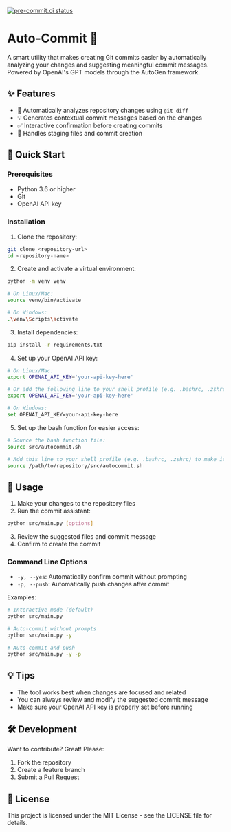 [![pre-commit.ci status](https://results.pre-commit.ci/badge/github/abuzarmahmood/auto-commit/main.svg)](https://results.pre-commit.ci/latest/github/abuzarmahmood/auto-commit/main)

# Auto-Commit 🤖

A smart utility that makes creating Git commits easier by automatically analyzing your changes and suggesting meaningful commit messages. Powered by OpenAI's GPT models through the AutoGen framework.

## ✨ Features

- 📝 Automatically analyzes repository changes using `git diff`
- 💡 Generates contextual commit messages based on the changes
- ✅ Interactive confirmation before creating commits
- 🔄 Handles staging files and commit creation

## 🚀 Quick Start

### Prerequisites

- Python 3.6 or higher
- Git
- OpenAI API key

### Installation

1. Clone the repository:
```bash
git clone <repository-url>
cd <repository-name>
```

2. Create and activate a virtual environment:
```bash
python -m venv venv

# On Linux/Mac:
source venv/bin/activate

# On Windows:
.\venv\Scripts\activate
```

3. Install dependencies:
```bash
pip install -r requirements.txt
```

4. Set up your OpenAI API key:
```bash
# On Linux/Mac:
export OPENAI_API_KEY='your-api-key-here'

# Or add the following line to your shell profile (e.g. .bashrc, .zshrc):
export OPENAI_API_KEY='your-api-key-here'

# On Windows:
set OPENAI_API_KEY=your-api-key-here
```

5. Set up the bash function for easier access:
```bash
# Source the bash function file:
source src/autocommit.sh

# Add this line to your shell profile (e.g. .bashrc, .zshrc) to make it permanent:
source /path/to/repository/src/autocommit.sh
```

## 🎯 Usage

1. Make your changes to the repository files
2. Run the commit assistant:
```bash
python src/main.py [options]
```
3. Review the suggested files and commit message
4. Confirm to create the commit

### Command Line Options

- `-y, --yes`: Automatically confirm commit without prompting
- `-p, --push`: Automatically push changes after commit

Examples:
```bash
# Interactive mode (default)
python src/main.py

# Auto-commit without prompts
python src/main.py -y

# Auto-commit and push
python src/main.py -y -p
```

## 💡 Tips

- The tool works best when changes are focused and related
- You can always review and modify the suggested commit message
- Make sure your OpenAI API key is properly set before running

## 🛠️ Development

Want to contribute? Great! Please:
1. Fork the repository
2. Create a feature branch
3. Submit a Pull Request

## 📝 License

This project is licensed under the MIT License - see the LICENSE file for details.
